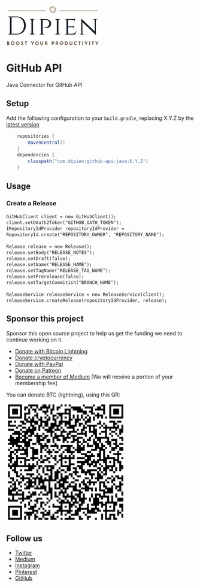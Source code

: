 [![Dipien](https://raw.githubusercontent.com/dipien/dipien-component-builder/master/.github/dipien_logo.png)](http://www.dipien.com)

# GitHub API
Java Connector for GitHub API

## Setup 

Add the following configuration to your `build.gradle`, replacing X.Y.Z by the [latest version](https://github.com/dipien/github-api/releases/latest)

```groovy
    repositories {
        mavenCentral()
    }
    dependencies {
        classpath("com.dipien:github-api-java:X.Y.Z")
    }
```

## Usage

### Create a Release

    GitHubClient client = new GitHubClient();
    client.setOAuth2Token("GITHUB_OATH_TOKEN");
    IRepositoryIdProvider repositoryIdProvider = RepositoryId.create("REPOSITORY_OWNER", "REPOSITORY_NAME");
    
	Release release = new Release();
	release.setBody("RELEASE_NOTES");
	release.setDraft(false);
	release.setName("RELEASE_NAME");
	release.setTagName("RELEASE_TAG_NAME");
	release.setPrerelease(false);
	release.setTargetCommitish("BRANCH_NAME");

	ReleaseService releaseService = new ReleaseService(client);
	releaseService.createRelease(repositoryIdProvider, release);

## Sponsor this project

Sponsor this open source project to help us get the funding we need to continue working on it.

* [Donate with Bitcoin Lightning](http://alby.dipien.com)
* [Donate cryptocurrency](http://coinbase.dipien.com/)
* [Donate with PayPal](http://paypal.dipien.com/)
* [Donate on Patreon](http://patreon.dipien.com/)
* [Become a member of Medium](https://maxirosson.medium.com/membership) [We will receive a portion of your membership fee]

You can donate BTC (lightning), using this QR:

![BTC](https://raw.githubusercontent.com/dipien/dipien-component-builder/master/.github/btc_lightning.png)

## Follow us
* [Twitter](http://twitter.dipien.com)
* [Medium](http://medium.dipien.com)
* [Instagram](http://instagram.dipien.com)
* [Pinterest](http://pinterest.dipien.com)
* [GitHub](http://github.dipien.com)
